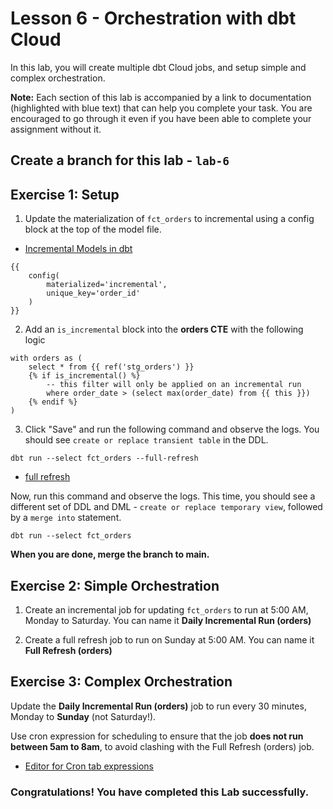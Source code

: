 # Lesson 6 - Orchestration with dbt Cloud 

In this lab, you will create multiple dbt Cloud jobs, and setup simple and complex orchestration.

**Note:** Each section of this lab is accompanied by a link to documentation (highlighted with blue text) that can help you complete your task. You are encouraged to go through it even if you have been able to complete your assignment without it.

## Create a branch for this lab - `lab-6`

## Exercise 1: Setup

1. Update the materialization of `fct_orders` to incremental using a config block at the top of the model file. 

* [Incremental Models in dbt](https://docs.getdbt.com/docs/build/incremental-models)

```
{{
    config(
        materialized='incremental',
        unique_key='order_id'
    )
}}
```

2. Add an `is_incremental` block into the **orders CTE** with the following logic 

```
with orders as (
    select * from {{ ref('stg_orders') }}
    {% if is_incremental() %}
        -- this filter will only be applied on an incremental run
        where order_date > (select max(order_date) from {{ this }}) 
    {% endif %}
)
```

3. Click "Save" and run the following command and observe the logs. You should see `create or replace transient table` in the DDL.
```
dbt run --select fct_orders --full-refresh
```

* [full refresh](https://docs.getdbt.com/reference/resource-configs/full_refresh)

Now, run this command and observe the logs. This time, you should see a different set of DDL and DML - `create or replace temporary view`, followed by a `merge into` statement.
```
dbt run --select fct_orders
```

**When you are done, merge the branch to main.**


## Exercise 2: Simple Orchestration

1. Create an incremental job for updating `fct_orders` to run at 5:00 AM, Monday to Saturday. You can name it **Daily Incremental Run (orders)**

2. Create a full refresh job to run on Sunday at 5:00 AM. You can name it **Full Refresh (orders)**


## Exercise 3: Complex Orchestration

Update the **Daily Incremental Run (orders)** job to run every 30 minutes, Monday to **Sunday** (not Saturday!). 

Use cron expression for scheduling to ensure that the job **does not run between 5am to 8am**, to avoid clashing with the Full Refresh (orders) job.

* [Editor for Cron tab expressions](https://crontab.guru/)

### Congratulations! You have completed this Lab successfully.
